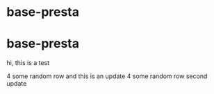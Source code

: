 # base-presta
# base-presta
hi, this is a test

4 some random row
and this is an update
4 some random row
second update
